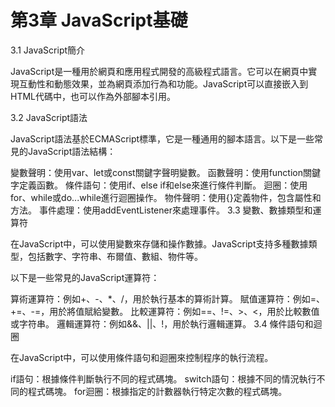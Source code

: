 <h1>第3章 JavaScript基礎</h1>


3.1 JavaScript簡介

JavaScript是一種用於網頁和應用程式開發的高級程式語言。它可以在網頁中實現互動性和動態效果，並為網頁添加行為和功能。JavaScript可以直接嵌入到HTML代碼中，也可以作為外部腳本引用。

3.2 JavaScript語法

JavaScript語法基於ECMAScript標準，它是一種通用的腳本語言。以下是一些常見的JavaScript語法結構：

變數聲明：使用var、let或const關鍵字聲明變數。
函數聲明：使用function關鍵字定義函數。
條件語句：使用if、else if和else來進行條件判斷。
迴圈：使用for、while或do...while進行迴圈操作。
物件聲明：使用{}定義物件，包含屬性和方法。
事件處理：使用addEventListener來處理事件。
3.3 變數、數據類型和運算符

在JavaScript中，可以使用變數來存儲和操作數據。JavaScript支持多種數據類型，包括數字、字符串、布爾值、數組、物件等。

以下是一些常見的JavaScript運算符：

算術運算符：例如+、-、*、/，用於執行基本的算術計算。
賦值運算符：例如=、+=、-=，用於將值賦給變數。
比較運算符：例如==、!=、>、<，用於比較數值或字符串。
邏輯運算符：例如&&、||、!，用於執行邏輯運算。
3.4 條件語句和迴圈

在JavaScript中，可以使用條件語句和迴圈來控制程序的執行流程。

if語句：根據條件判斷執行不同的程式碼塊。
switch語句：根據不同的情況執行不同的程式碼塊。
for迴圈：根據指定的計數器執行特定次數的程式碼塊。